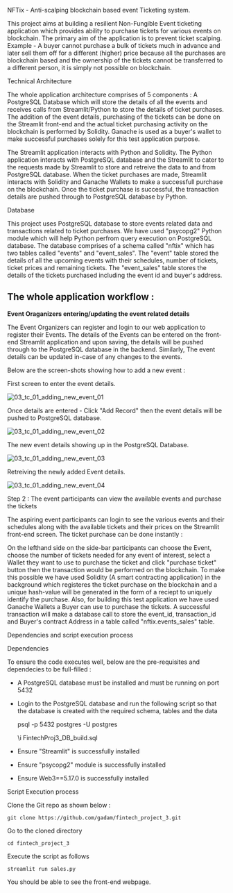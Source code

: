 NFTix - Anti-scalping blockchain based event Ticketing system.

This project aims at building a resilient Non-Fungible Event ticketing application which provides ability to purchase tickets for various events on blockchain. The primary aim of the application is to prevent ticket scalping. Example - A buyer cannot purchase a bulk of tickets much in advance and later sell them off for a different (higher) price because all the purchases are blockchain based and the ownership of the tickets cannot be transferred to a different person, it is simply not possible on blockchain. 

Technical Architecture

The whole application architecture comprises of 5 components : A PostgreSQL Database which will store the details of all the events and receives calls from Streamlit/Python to store the details of ticket purchases. The addition of the event details, purchasing of the tickets can be done on the Streamlit front-end and the actual ticket purchasing activity on the blockchain is performed by Solidity. Ganache is used as a buyer's wallet to make successful purchases solely for this test application purpose.

The Streamlit application interacts with Python and Solidity. The Python application interacts with PostgreSQL database and the Streamlit to cater to the requests made by Streamlit to store and retreive the data to and from PostgreSQL database. When the ticket purchases are made, Streamlit interacts with Solidity and Ganache Wallets to make a successfull purchase on the blockchain. Once the ticket purchase is successful, the transaction details are pushed through to PostgreSQL database by Python.

Database

This project uses PostgreSQL database to store events related data and transactions related to ticket purchases. We have used "psycopg2" Python module which will help Python perfrom query execution on PostgreSQL database. The database comprises of a schema called "nftix" which has two tables called "events" and "event_sales". The "event" table stored the details of all the upcoming events with their schedules, number of tickets, ticket prices and remaining tickets. The "event_sales" table stores the details of the tickets purchased including the event id and buyer's address.

## The whole application workflow :

**Event Oraganizers entering/updating the event related details**

The Event Organizers can register and login to our web application to register their Events. The details of the Events can be entered on the front-end Streamlit application and upon saving, the details will be pushed through to the PostgreSQL database in the backend. Similarly, The event details can be updated in-case of any changes to the events.

Below are the screen-shots showing how to add a new event :

First screen to enter the event details.

![03_tc_01_adding_new_event_01](https://user-images.githubusercontent.com/112692272/223017198-17eb5472-7b50-4178-bcb5-5d81acfe9001.png)

Once details are entered - Click "Add Record" then the event details will be pushed to PostgreSQL database.

![03_tc_01_adding_new_event_02](https://user-images.githubusercontent.com/112692272/223017223-956c1935-6fdf-42b7-960a-7f9d31df8b51.png)

The new event details showing up in the PostgreSQL Database.

![03_tc_01_adding_new_event_03](https://user-images.githubusercontent.com/112692272/223017249-d64c1222-b3e5-4514-a25c-eddbfc507d92.png)

Retreiving the newly added Event details.

![03_tc_01_adding_new_event_04](https://user-images.githubusercontent.com/112692272/223017282-bb5d6bb6-11f0-4d31-b7c4-c0c861a0f0fc.png)


Step 2 : The event participants can view the available events and purchase the tickets

The aspiring event participants can login to see the various events and their schedules along with the available tickets and their prices on the Streamlit front-end screen. The ticket purchase can be done instantly :

On the lefthand side on the side-bar participants can choose the Event, choose the number of tickets needed for any event of interest, select a Wallet they want to use to purchase the ticket and click "purchase ticket" button then the transaction would be performed on the blockchain. To make this possible we have used Solidity (A smart contracting application) in the background which registeres the ticket purchase on the blockchain and a unique hash-value will be generated in the form of a reciept to uniquely identify the purchase. Also, for building this test application we have used Ganache Wallets a Buyer can use to purchase the tickets. A successful transaction will make a database call to store the event_id, transaction_id and Buyer's contract Address in a table called "nftix.events_sales" table.

Dependencies and script execution process

Dependencies

To ensure the code executes well, below are the pre-requisites and dependecies to be full-filled :

- A PostgreSQL database must be installed and must be running on port 5432
- Login to the PostgreSQL database and run the following script so that the database is created with the required schema, tables and the data

    psql -p 5432 postgres -U postgres

    \i FintechProj3_DB_build.sql

- Ensure "Streamlit" is successfully installed
- Ensure "psycopg2" module is successfully installed
- Ensure Web3==5.17.0 is successfully installed

Script Execution process

Clone the Git repo as shown below :

    git clone https://github.com/gadam/fintech_project_3.git

Go to the cloned directory

    cd fintech_project_3

Execute the script as follows

    streamlit run sales.py

You should be able to see the front-end webpage.






